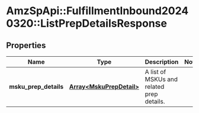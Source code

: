 # AmzSpApi::FulfillmentInbound20240320::ListPrepDetailsResponse

## Properties
Name | Type | Description | Notes
------------ | ------------- | ------------- | -------------
**msku_prep_details** | [**Array&lt;MskuPrepDetail&gt;**](MskuPrepDetail.md) | A list of MSKUs and related prep details. | 

